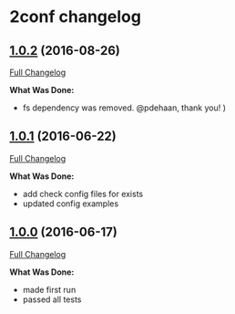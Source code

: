 # 2conf changelog

## [1.0.2](link/1.0.2) (2016-08-26)
[Full Changelog](/compare/1.0.1...1.0.2)

**What Was Done:**

- fs dependency was removed. @pdehaan, thank you! )

## [1.0.1](link/1.0.1) (2016-06-22)
[Full Changelog](/compare/1.0.0...1.0.1)

**What Was Done:**

- add check config files for exists
- updated config examples

## [1.0.0](link/1.0.0) (2016-06-17)
[Full Changelog](/compare/master...1.0.0)

**What Was Done:**

- made first run
- passed all tests
